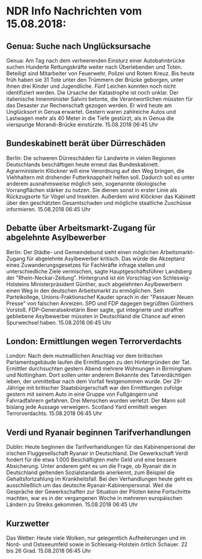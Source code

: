 # NDR Info Nachrichten vom 15.08.2018:


## Genua: Suche nach Unglücksursache
Genua: Am Tag nach dem verheerenden Einsturz einer Autobahnbrücke suchen Hunderte Rettungskräfte weiter nach Überlebenden und Toten. Beteiligt sind Mitarbeiter von Feuerwehr, Polizei und Rotem Kreuz. Bis heute früh haben sie 31 Tote unter den Trümmern der Brücke geborgen, unter ihnen drei Kinder und Jugendliche. Fünf Leichen konnten noch nicht identifiziert werden. Die Ursache der Katastrophe ist noch unklar. Der italienische Innenminister Salvini betonte, die Verantwortlichen müssten für das Desaster zur Rechenschaft gezogen werden. Er wird heute am Unglücksort in Genua erwartet. Gestern waren zahlreiche Autos und Lastwagen mehr als 40 Meter in die Tiefe gestürzt, als in Genua die vierspurige Morandi-Brücke einstürzte. 15.08.2018 06:45 Uhr 

## Bundeskabinett berät über Dürreschäden
Berlin: Die schweren Dürreschäden für Landwirte in vielen Regionen Deutschlands beschäftigen heute erneut das Bundeskabinett. Agrarministerin Klöckner will eine Verordnung auf den Weg bringen, die Viehhaltern mit drohender Futterknappheit helfen soll. Dadurch soll es unter anderem ausnahmsweise möglich sein, sogenannte ökologische Vorrangflächen stärker zu nutzen. Sie dienen sonst in erster Linie als Rückzugsorte für Vögel und Insekten. Außerdem wird Klöckner das Kabinett über den geschätzten Gesamtschaden und mögliche staatliche Zuschüsse informieren. 15.08.2018 06:45 Uhr 

## Debatte über Arbeitsmarkt-Zugang für abgelehnte Asylbewerber
Berlin: Der Städte- und Gemeindebund sieht einen möglichen Arbeitsmarkt-Zugang für abgelehnte Asylbewerber kritisch. Das würde die Akzeptanz eines Zuwanderungsgesetzes für Fachkräfte infrage stellen und unterschiedliche Ziele vermischen, sagte Hauptgeschäftsführer Landsberg der "Rhein-Neckar-Zeitung". Hintergrund ist ein Vorschlag von Schleswig-Holsteins Ministerpräsident Günther, auch abgelehnten Asylbewerbern einen Weg in den deutschen Arbeitsmarkt zu ermöglichen. Sein Parteikollege, Unions-Fraktionschef Kauder sprach in der "Passauer Neuen Presse" von falschen Anreizen. SPD und FDP dagegen begrüßten Günthers Vorstoß. FDP-Generalsekretärin Beer sagte, gut integrierte und straffrei gebliebene Asylbewerber müssten in Deutschland die Chance auf einen Spurwechsel haben. 15.08.2018 06:45 Uhr 

## London: Ermittlungen wegen Terrorverdachts
London: Nach dem mutmaßlichen Anschlag vor dem britischen Parlamentsgebäude laufen die Ermittlungen zu den Hintergründen der Tat. Ermittler durchsuchten gestern Abend mehrere Wohnungen in Birmingham und Nottingham. Dort sollen unter anderem Bekannte des Tatverdächtigen leben, der unmittelbar nach dem Vorfall festgenommen wurde. Der 29-Jährige mit britischer Staatsbürgerschaft war den Ermittlungen zufolge gestern mit seinem Auto in eine Gruppe von Fußgängern und Fahrradfahrern gefahren. Drei Menschen wurden verletzt. Der Mann soll bislang jede Aussage verweigern. Scotland Yard ermittelt wegen Terrorverdachts. 15.08.2018 06:45 Uhr 

## Verdi und Ryanair beginnen Tarifverhandlungen
Dublin: Heute beginnen die Tarifverhandlungen für das Kabinenpersonal der irischen Fluggesellschaft Ryanair in Deutschland. Die Gewerkschaft Verdi fordert für die etwa 1.000 Beschäftigten mehr Geld und eine bessere Absicherung. Unter anderem geht es um die Frage, ob Ryanair die in Deutschland geltenden Sozialstandards anerkennt, zum Beispiel die Gehaltsfortzahlung im Krankheitsfall. Bei den Verhandlungen heute geht es ausschließlich um das deutsche Ryanair-Kabinenpersonal. Weil die Gespräche der Gewerkschaften zur Situation der Piloten keine Fortschritte machten, war es in der vergangenen Woche in mehreren europäischen Ländern zu Streiks gekommen. 15.08.2018 06:45 Uhr 

## Kurzwetter
Das Wetter: Heute viele Wolken, nur gelegentlich Aufheiterungen und im Nord- und Ostseeumfeld sowie in Schleswig-Holstein örtlich Schauer. 22 bis 26 Grad. 15.08.2018 06:45 Uhr 
